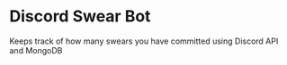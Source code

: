 # Discord Swear Bot
Keeps track of how many swears you have committed using Discord API and MongoDB
